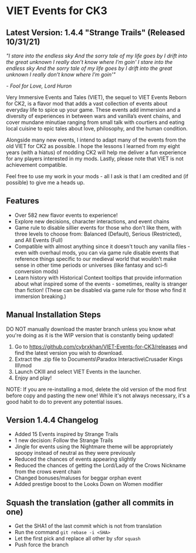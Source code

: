 # VIET Events for CK3

## Latest Version: 1.4.4 "Strange Trails" (Released 10/31/21)

_"I stare into the endless sky_
_And the sorry tale of my life goes by_
_I drift into the great unknown_
_I really don’t know where I’m goin'_
_I stare into the endless sky_
_And the sorry tale of my life goes by_
_I drift into the great unknown_
_I really don’t know where I’m goin'"_

_- Fool for Love, Lord Huron_

Very Immersive Events and Tales (VIET), the sequel to VIET Events Reborn for CK2, is a flavor mod that adds a vast collection of events about everyday life to spice up your game. These events add immersion and a diversity of experiences in between wars and vanilla’s event chains, and cover mundane minutiae ranging from small talk with courtiers and eating local cuisine to epic tales about love, philosophy, and the human condition.

Alongside many new events, I intend to adapt many of the events from the old VIET for CK2 as possible. I hope the lessons I learned from my eight years (with a hiatus) of modding CK2 will help me deliver a fun experience for any players interested in my mods. Lastly, please note that VIET is not achievement compatible.

Feel free to use my work in your mods - all I ask is that I am credited and (if possible) to give me a heads up.

## Features

- Over 582 new flavor events to experience!
- Explore new decisions, character interactions, and event chains
- Game rule to disable sillier events for those who don't like them, with three levels to choose from: Balanced (Default), Serious (Restricted), and All Events (Full)
- Compatible with almost anything since it doesn't touch any vanilla files - even with overhaul mods, you can via game rule disable events that reference things specific to our medieval world that wouldn’t make sense in other time periods or universes (like fantasy and sci-fi conversion mods)
- Learn history with Historical Context tooltips that provide information about what inspired some of the events - sometimes, reality is stranger than fiction! (These can be disabled via game rule for those who find it immersion breaking.)


## Manual Installation Steps

DO NOT manually download the master branch unless you know what you're doing as it is the WIP version that is constantly being updated!

1. Go to https://github.com/cybrxkhan/VIET-Events-for-CK3/releases and find the latest version you wish to download.
2. Extract the .zip file to Documents\Paradox Interactive\Crusader Kings III\mod
3. Launch CKIII and select VIET Events in the launcher.
4. Enjoy and play!

NOTE: If you are re-installing a mod, delete the old version of the mod first before copy and pasting the new one! While it's not always necessary, it's a good habit to do to prevent any potential issues.

## Version 1.4.4 Changelog

- Added 15 Events inspired by Strange Trails
- 1 new decision: Follow the Strange Trails
- Jingle for events using the Nightmare theme will be appropriately spoopy instead of neutral as they were previously
- Reduced the chances of events appearing slightly
- Reduced the chances of getting the Lord/Lady of the Crows Nickname from the crows event chain
- Changed bonuses/maluses for beggar orphan event
- Added prestige boost to the Looks Down on Women modifier

## Squash the translation (gather all commits in one)

- Get the SHA1 of the last commit which is not from translation
- Run the command
`git rebase -i <SHA>`
- Let the first pick and replace all other by `s`for `squash`
- Push force the branch
